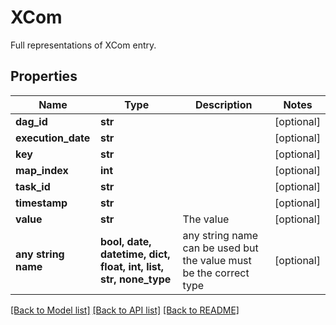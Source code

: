 # XCom

Full representations of XCom entry.

## Properties
Name | Type | Description | Notes
------------ | ------------- | ------------- | -------------
**dag_id** | **str** |  | [optional] 
**execution_date** | **str** |  | [optional] 
**key** | **str** |  | [optional] 
**map_index** | **int** |  | [optional] 
**task_id** | **str** |  | [optional] 
**timestamp** | **str** |  | [optional] 
**value** | **str** | The value | [optional] 
**any string name** | **bool, date, datetime, dict, float, int, list, str, none_type** | any string name can be used but the value must be the correct type | [optional]

[[Back to Model list]](../README.md#documentation-for-models) [[Back to API list]](../README.md#documentation-for-api-endpoints) [[Back to README]](../README.md)


